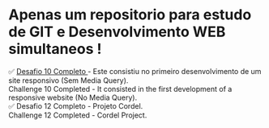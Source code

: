 # Apenas um repositorio para estudo de GIT e Desenvolvimento WEB simultaneos ! 

:white_check_mark: <a href="https://vceesar.github.io/projeto-android/"> Desafio 10 Completo </a> - Este consistiu no primeiro desenvolvimento de um site responsivo (Sem Media Query). <br>
Challenge 10 Completed - It consisted in the first development of a responsive website (No Media Query).<br>
:white_check_mark: Desafio 12 Completo - Projeto Cordel. <br>
Challenge 12 Completed - Cordel Project.
